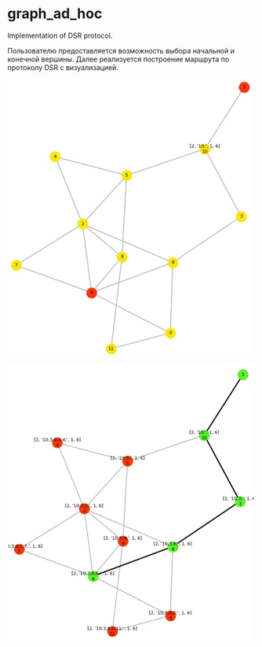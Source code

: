 # graph_ad_hoc
Implementation of DSR protocol.

Пользователю предоставляется возможность выбора начальной и конечной вершины.
Далее реализуется построение маршрута по протоколу DSR с визуализацией.

![alt text](1.jpg)

![alt text](2.jpg)
